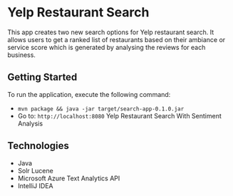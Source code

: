 # Yelp Restaurant Search
This app creates two new search options for Yelp restaurant search. It allows users to get a ranked list of restaurants based on their ambiance or service score which is generated by analysing the reviews for each business.

## Getting Started
To run the application, execute the following command:
* `mvn package && java -jar target/search-app-0.1.0.jar`
* Go to: `http://localhost:8080`
Yelp Restaurant Search With Sentiment Analysis


##  Technologies
* Java
* Solr Lucene
* Microsoft Azure Text Analytics API
* IntelliJ IDEA






